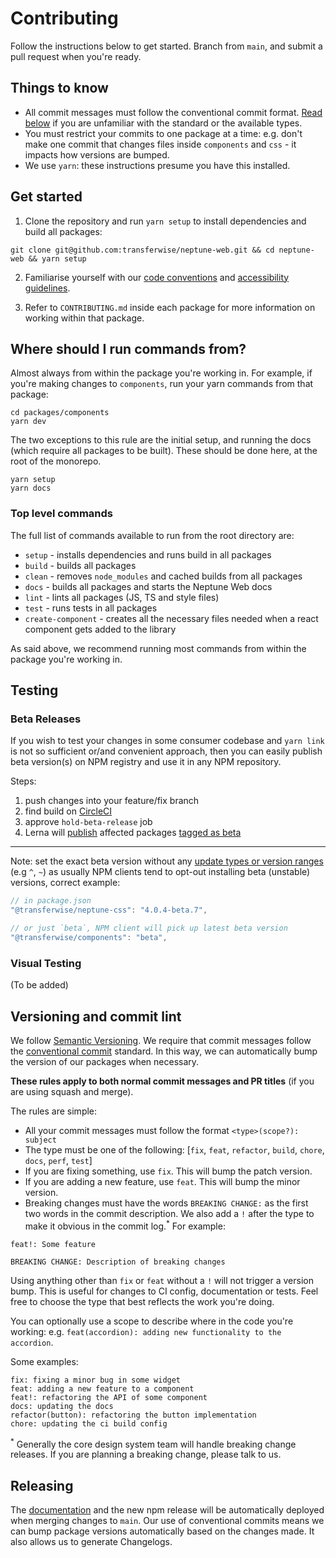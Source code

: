 # Contributing

Follow the instructions below to get started. Branch from `main`, and submit a pull request when you're ready.

## Things to know

- All commit messages must follow the conventional commit format. [Read below](#versioning-and-commit-lint) if you are unfamiliar with the standard or the available types.
- You must restrict your commits to one package at a time: e.g. don't make one commit that changes files inside `components` and `css` - it impacts how versions are bumped.
- We use `yarn`: these instructions presume you have this installed.

## Get started

1. Clone the repository and run `yarn setup` to install dependencies and build all packages:

```
git clone git@github.com:transferwise/neptune-web.git && cd neptune-web && yarn setup
```

2. Familiarise yourself with our [code conventions](CODESTYLE.md) and [accessibility guidelines](ACCESSIBILITY.md).

3. Refer to `CONTRIBUTING.md` inside each package for more information on working within that package.

## Where should I run commands from?

Almost always from within the package you're working in. For example, if you're making changes to `components`, run your yarn commands from that package:

```
cd packages/components
yarn dev
```

The two exceptions to this rule are the initial setup, and running the docs (which require all packages to be built). These should be done here, at the root of the monorepo.

```
yarn setup
yarn docs
```

### Top level commands

The full list of commands available to run from the root directory are:

- `setup` - installs dependencies and runs build in all packages
- `build` - builds all packages
- `clean` - removes `node_modules` and cached builds from all packages
- `docs` - builds all packages and starts the Neptune Web docs
- `lint` - lints all packages (JS, TS and style files)
- `test` - runs tests in all packages
- `create-component` - creates all the necessary files needed when a react component gets added to the library

As said above, we recommend running most commands from within the package you're working in.

## Testing

### Beta Releases

If you wish to test your changes in some consumer codebase and `yarn link` is not so sufficient or/and convenient approach, then you can easily publish beta version(s) on NPM registry and use it in any NPM repository.

Steps:
1. push changes into your feature/fix branch
2. find build on [CircleCI](https://app.circleci.com/pipelines/github/transferwise/neptune-web)
3. approve `hold-beta-release` job
4. Lerna will [publish](https://github.com/lerna/lerna/blob/main/commands/publish/README.md#--canary) affected packages [tagged as beta](https://docs.npmjs.com/adding-dist-tags-to-packages)

---

Note: set the exact beta version without any [update types or version ranges](https://docs.npmjs.com/cli/v6/configuring-npm/package-json#dependencies) (e.g `^`, `~`) as usually NPM clients tend to opt-out installing beta (unstable) versions, correct example:

```js
// in package.json
"@transferwise/neptune-css": "4.0.4-beta.7",

// or just `beta`, NPM client will pick up latest beta version
"@transferwise/components": "beta",
```

### Visual Testing

(To be added)

## Versioning and commit lint

We follow [Semantic Versioning](https://semver.org). We require that commit messages follow the [conventional commit](https://www.conventionalcommits.org/en/v1.0.0/#summary) standard. In this way, we can automatically bump the version of our packages when necessary.

**These rules apply to both normal commit messages and PR titles** (if you are using squash and merge).

The rules are simple:

- All your commit messages must follow the format `<type>(scope?): subject`
- The type must be one of the following: [`fix`, `feat`, `refactor`, `build`, `chore`, `docs`, `perf`, `test`]
- If you are fixing something, use `fix`. This will bump the patch version.
- If you are adding a new feature, use `feat`. This will bump the minor version.
- Breaking changes must have the words `BREAKING CHANGE:` as the first two words in the commit description. We also add a `!` after the type to make it obvious in the commit log.<sup>*</sup>
For example:
```
feat!: Some feature

BREAKING CHANGE: Description of breaking changes
```

Using anything other than `fix` or `feat` without a `!` will not trigger a version bump. This is useful for changes to CI config, documentation or tests. Feel free to choose the type that best reflects the work you're doing.

You can optionally use a scope to describe where in the code you're working: e.g. `feat(accordion): adding new functionality to the accordion`.

Some examples:

```
fix: fixing a minor bug in some widget
feat: adding a new feature to a component
feat!: refactoring the API of some component
docs: updating the docs
refactor(button): refactoring the button implementation
chore: updating the ci build config
```

<sup>*</sup> Generally the core design system team will handle breaking change releases. If you are planning a breaking change, please talk to us.

## Releasing

The [documentation](https://transferwise.github.io/neptune-web) and the new npm release will be automatically deployed when merging changes to `main`. Our use of conventional commits means we can bump package versions automatically based on the changes made. It also allows us to generate Changelogs.
